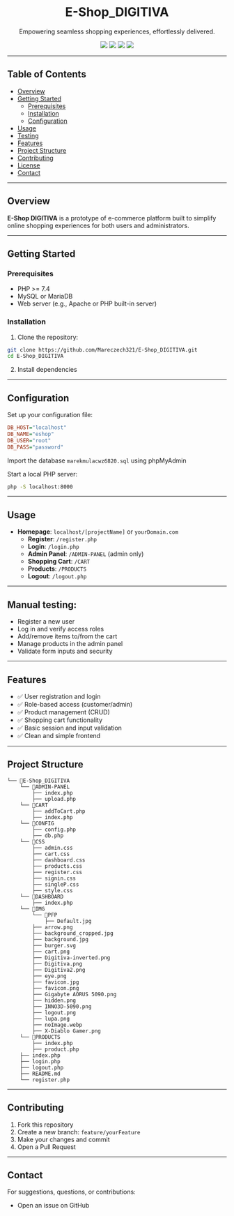 <p align="center">
  <h1 align="center">E-Shop_DIGITIVA</h1>
</p>
<p align="center">
  Empowering seamless shopping experiences, effortlessly delivered.
</p>

<div align="center">
  <img src="https://img.shields.io/badge/code-PHP-blue.svg" />
  <img src="https://img.shields.io/badge/last%20commit-today-brightgreen.svg" />
  <img src="https://img.shields.io/github/languages/count/Mareczech321/E-Shop_DIGITIVA.svg" />
  <img src="https://img.shields.io/badge/php-66.9%25-blue.svg" />
</div>

---

## Table of Contents

- [Overview](#overview)
- [Getting Started](#getting-started)
  - [Prerequisites](#prerequisites)
  - [Installation](#installation)
  - [Configuration](#configuration)
- [Usage](#usage)
- [Testing](#testing)
- [Features](#features)
- [Project Structure](#project-structure)
- [Contributing](#contributing)
- [License](#license)
- [Contact](#contact)

---

## Overview

**E-Shop DIGITIVA** is a prototype of e-commerce platform built to simplify online shopping experiences for both users and administrators.

---

## Getting Started

### Prerequisites

- PHP >= 7.4
- MySQL or MariaDB
- Web server (e.g., Apache or PHP built-in server)

### Installation

1. Clone the repository:

```bash
git clone https://github.com/Mareczech321/E-Shop_DIGITIVA.git
cd E-Shop_DIGITIVA
```

2. Install dependencies

---

## Configuration

Set up your configuration file:

```ini
DB_HOST="localhost"
DB_NAME="eshop"
DB_USER="root"
DB_PASS="password"
```

Import the database `marekmulacwz6820.sql` using phpMyAdmin

Start a local PHP server:

```bash
php -S localhost:8000
```

---

## Usage

- **Homepage**: `localhost/[projectName]` or `yourDomain.com`
  - **Register**: `/register.php`
  - **Login**: `/login.php`
  - **Admin Panel**: `/ADMIN-PANEL` (admin only)
  - **Shopping Cart**: `/CART`
  - **Products**: `/PRODUCTS`
  - **Logout**: `/logout.php`

---

## Manual testing:

- Register a new user
- Log in and verify access roles
- Add/remove items to/from the cart
- Manage products in the admin panel
- Validate form inputs and security

---

## Features

- ✅ User registration and login
- ✅ Role-based access (customer/admin)
- ✅ Product management (CRUD)
- ✅ Shopping cart functionality
- ✅ Basic session and input validation
- ✅ Clean and simple frontend

---

## Project Structure

```plaintext
└── 📁E-Shop_DIGITIVA
    └── 📁ADMIN-PANEL
        ├── index.php
        ├── upload.php
    └── 📁CART
        ├── addToCart.php
        ├── index.php
    └── 📁CONFIG
        ├── config.php
        ├── db.php
    └── 📁CSS
        ├── admin.css
        ├── cart.css
        ├── dashboard.css
        ├── products.css
        ├── register.css
        ├── signin.css
        ├── singleP.css
        ├── style.css
    └── 📁DASHBOARD
        ├── index.php
    └── 📁IMG
        └── 📁PFP
            ├── Default.jpg
        ├── arrow.png
        ├── background_cropped.jpg
        ├── background.jpg
        ├── burger.svg
        ├── cart.png
        ├── Digitiva-inverted.png
        ├── Digitiva.png
        ├── Digitiva2.png
        ├── eye.png
        ├── favicon.jpg
        ├── favicon.png
        ├── Gigabyte AORUS 5090.png
        ├── hidden.png
        ├── INNO3D-5090.png
        ├── logout.png
        ├── lupa.png
        ├── noImage.webp
        ├── X-Diablo Gamer.png
    └── 📁PRODUCTS
        ├── index.php
        ├── product.php
    ├── index.php
    ├── login.php
    ├── logout.php
    ├── README.md
    └── register.php
```

---

## Contributing

1. Fork this repository  
2. Create a new branch: `feature/yourFeature`  
3. Make your changes and commit  
4. Open a Pull Request

---


## Contact

For suggestions, questions, or contributions:

- Open an issue on GitHub
